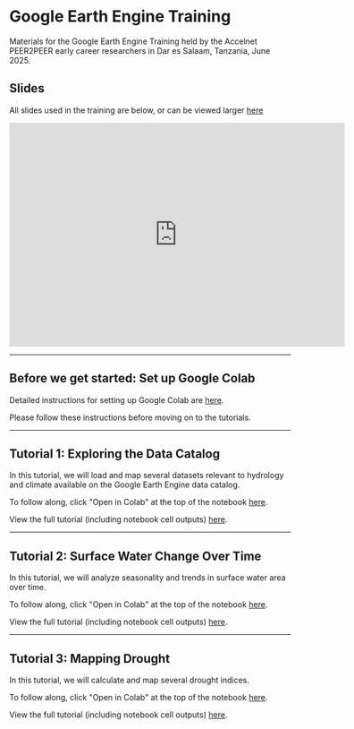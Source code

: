 # Google Earth Engine Training
Materials for the Google Earth Engine Training held by the Accelnet PEER2PEER early career researchers in Dar es Salaam, Tanzania, June 2025.

## Slides
All slides used in the training are below, or can be viewed larger [here](https://docs.google.com/presentation/d/e/2PACX-1vRv47Sy9SaPYx3K8yWOP7GpLiMNTKY4fRSLrVjOkbu1uGb5vRgVNJCzZM0uO1gVDQke-3BCaCS02s5E/pub?start=false&loop=false&delayms=3000)

<iframe src="https://docs.google.com/presentation/d/e/2PACX-1vRv47Sy9SaPYx3K8yWOP7GpLiMNTKY4fRSLrVjOkbu1uGb5vRgVNJCzZM0uO1gVDQke-3BCaCS02s5E/pubembed?start=false&loop=false&delayms=3000" frameborder="0" width="600" height="400" allowfullscreen="true" mozallowfullscreen="true" webkitallowfullscreen="true"></iframe>

---

## Before we get started: Set up Google Colab
Detailed instructions for setting up Google Colab are [here](assets/GEE%20in%20Python%20setup%20instructions/GEEinPythonsetupinstructions.html).  

Please follow these instructions before moving on to the tutorials.

---

## Tutorial 1: Exploring the Data Catalog
In this tutorial, we will load and map several datasets relevant to hydrology and climate available on the Google Earth Engine data catalog.  

To follow along, click "Open in Colab" at the top of the notebook [here]().  

View the full tutorial (including notebook cell outputs) [here]().  

---

## Tutorial 2: Surface Water Change Over Time
In this tutorial, we will analyze seasonality and trends in surface water area over time.  

To follow along, click "Open in Colab" at the top of the notebook [here]().  

View the full tutorial (including notebook cell outputs) [here]().

---

## Tutorial 3: Mapping Drought
In this tutorial, we will calculate and map several drought indices.  

To follow along, click "Open in Colab" at the top of the notebook [here]().  

View the full tutorial (including notebook cell outputs) [here]().

